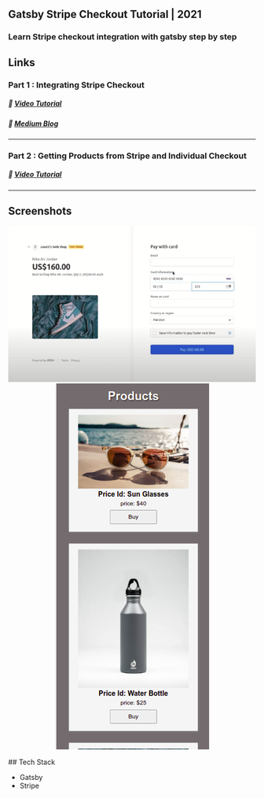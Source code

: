 ## Gatsby Stripe Checkout Tutorial | 2021

### Learn Stripe checkout integration with gatsby step by step

## Links

### Part 1 : Integrating Stripe Checkout

##### :link: [Video Tutorial](https://youtu.be/6-D9YWYoMf0)

##### :link: [Medium Blog](https://medium.com/@developer-junaid/quickstart-gatsby-stripe-checkout-a661dde1a98c)

---

### Part 2 : Getting Products from Stripe and Individual Checkout

##### :link: [Video Tutorial](https://youtu.be/AF2k-AUc6bs)

---

## Screenshots
<p align="center">
<img src="./images/checkout-form.png">
<img src="./images/products.png">
</p>
## Tech Stack

- Gatsby
- Stripe
